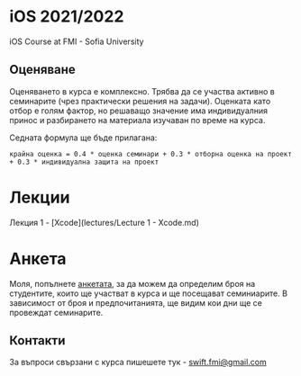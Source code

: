 # iOS 2021/2022
iOS Course at FMI - Sofia University

## Оценяване

Оценяването в курса е комплексно. Трябва да се участва активно в семинарите (чрез практически решения на задачи). Оценката като отбор е голям фактор, но решаващо значение има индивидуалния принос и разбирането на материала изучаван по време на курса.

Седната формула ще бъде прилагана:


    крайна оценка = 0.4 * оценка семинари + 0.3 * отборна оценка на проект + 0.3 * индивидуална защита на проект

# Лекции

Лекция 1 - [Xcode](lectures/Lecture 1 - Xcode.md)

# Анкета

Моля, попълнете [анкетата](https://forms.gle/qz4cH1BykjsUJN7CA), за да можем да определим броя на студентите, които ще участват в курса и ще посещават семиниарите.
В зависимост от броя и предпочитанията, ще видим кои дни ще се провеждат семинарите.

## Контакти
За въпроси свързани с курса пишешете тук - swift.fmi@gmail.com
